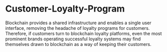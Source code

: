 # Customer-Loyalty-Program
Blockchain provides a shared infrastructure and enables a single user interface, removing the headache of loyalty programs for customers. Therefore, if customers turn to blockchain loyalty platforms, even the most prominent brands operating successful loyalty systems may find themselves drawn to blockchain as a way of keeping their customers.
